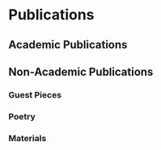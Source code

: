 # Publications
## Academic Publications
## Non-Academic Publications
### Guest Pieces
### Poetry
### Materials 
